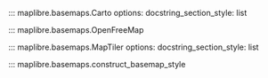 ::: maplibre.basemaps.Carto
    options:
        docstring_section_style: list

::: maplibre.basemaps.OpenFreeMap

::: maplibre.basemaps.MapTiler
    options:
        docstring_section_style: list

::: maplibre.basemaps.construct_basemap_style